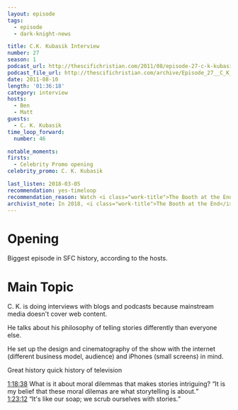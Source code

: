 ```yaml
---
layout: episode
tags:
  - episode
  - dark-knight-news

title: C.K. Kubasik Interview
number: 27
season: 1
podcast_url: http://thescifichristian.com/2011/08/episode-27-c-k-kubasik-interview/
podcast_file_url: http://thescifichristian.com/archive/Episode_27__C_K__Kubasik_Interview.mp3
date: 2011-08-10
length: '01:36:18'
category: interview
hosts:
  - Ben
  - Matt
guests:
  - C. K. Kubasik
time_loop_forward: 
  number: 46

notable_moments:
firsts: 
  - Celebrity Promo opening
celebrity_promo: C. K. Kubasik

last_listen: 2018-03-05
recommendation: yes-timeloop
recommendation_reason: Watch <i class="work-title">The Booth at the End</i>, then listen to this interview with the creator on the show, web content, TV history, and storytelling.
archivist_note: In 2018, <i class="work-title">The Booth at the End</i> is not available for online streaming. Currently the best way to watch it is to purchase the series DVD on Amazon UK (only around $10), although make sure you can watch PAL DVDs with your player (often blocked in North America).
---
```


# Opening
Biggest episode in SFC history, according to the hosts.



# Main Topic
C. K. is doing interviews with blogs and podcasts because mainstream media doesn't cover web content.

He talks about his philosophy of telling stories differently than everyone else.

He set up the design and cinematography of the show with the internet (different business model, audience) and iPhones (small screens) in mind.

Great history quick history of television

<div class="quote">
  <a class="timestamp tag is-medium is-rounded is-primary" href="http://thescifichristian.com/2011/08/episode-27-c-k-kubasik-interview/#t=1:18:38">1:18:38</a>
  <span class="quote-context is-size-6">What is it about moral dilemmas that makes stories intriguing?</span>
  <q data-name="C. K. Kubasik">It is my belief that these moral dilemas are what storytelling is about.</q>
</div>

<div class="quote">
  <a class="timestamp tag is-medium is-rounded is-primary" href="http://thescifichristian.com/2011/08/episode-27-c-k-kubasik-interview/#t=1:23:12">1:23:12</a>
  <q data-name="C. K. Kubasik">It's like our soap; we scrub ourselves with stories.</q>
</div>
